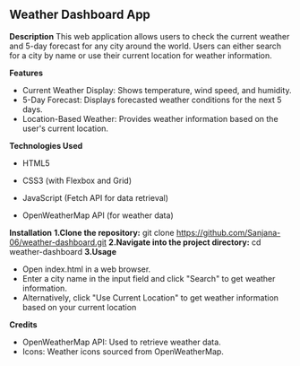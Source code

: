 


## Weather Dashboard App


**Description**
This web application allows users to check the current weather and 5-day forecast for any city around the world. Users can either search for a city by name or use their current location for weather information.

**Features**

 - Current Weather Display: Shows temperature, wind speed, and humidity.
 - 5-Day Forecast: Displays forecasted weather conditions for the next 5
   days.
 - Location-Based Weather: Provides weather information based on the
   user's current location.

**Technologies Used**

 - HTML5

 - CSS3 (with Flexbox and Grid)

 - JavaScript (Fetch API for data retrieval)

 - OpenWeatherMap API (for weather data)


**Installation**
**1.Clone the repository:**
git clone https://github.com/Sanjana-06/weather-dashboard.git
**2.Navigate into the project directory:**
cd weather-dashboard
**3.Usage**
 - Open index.html in a web browser.
 - Enter a city name in the input field and click "Search" to get
   weather information.
 - Alternatively, click "Use Current Location" to get weather
   information based on your current location

**Credits**

 - OpenWeatherMap API: Used to retrieve weather data.
 - Icons: Weather icons sourced from OpenWeatherMap.
